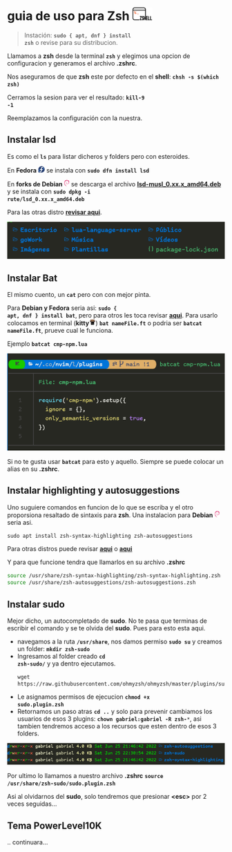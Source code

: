 # guia de uso para Zsh <img style="height: 30px" src="../assets/shell-zsh.png">
> Instación: <code>**sudo { apt, dnf } install zsh**</code> o revise para su distribucion.

Llamamos a **zsh** desde la terminal <code>**zsh**</code> y elegimos una opcion de configuracion y generamos el archivo **.zshrc**.

Nos aseguramos de que **zsh** este por defecto en el **shell**: <code>**chsh -s $(which zsh)**</code>

Cerramos la sesion para ver el resultado: <code>**kill-9 -1**</code>

Reemplazamos la configuración con la nuestra.

## Instalar lsd
Es como el <code>**ls**</code> para listar dicheros y folders pero con esteroides.

En **Fedora** <img style="height: 15px" src="../assets/fedora-linux-icon.png">
se instala con <code>**sudo dfn install lsd**</code>

En **forks de Debian** <img style="height: 15px" src="../assets/debian-icon.png">
se descarga el archivo [**lsd-musl_0.xx.x_amd64.deb**](https://github.com/Peltoche/lsd/releases)
y se instala con <code>**sudo dpkg -i rute/lsd_0.xx.x_amd64.deb**</code>

Para las otras distro [**revisar aqui**](https://github.com/Peltoche/lsd).

<img src="../assets/lsd-capture.png">

## Instalar Bat
El mismo cuento, un <code>**cat**</code> pero con con mejor pinta.

Para **Debian y Fedora** seria asi: <code>**sudo { apt, dnf } install bat**</code>, pero para otros les toca revisar [**aqui**](https://github.com/sharkdp/bat).
Para usarlo colocamos en terminal (**kitty**<img style="height: 15px" src="../assets/kitty.svg">) <code>**bat nameFile.ft**</code> o podria ser <code>**batcat nameFile.ft**</code>, prueve cual le funciona.

Ejemplo <code>**batcat cmp-npm.lua**</code>

<img src="../assets/captura-bat.png">

Si no te gusta usar <code>**batcat**</code> para esto y aquello. Siempre se puede colocar un alias en su **.zshrc**.

## Instalar highlighting y autosuggestions
Uno suguiere comandos en funcion de lo que se escriba y el otro proporsiona resaltado de sintaxis para **zsh**. Una instalacion para **Debian** <img style="height: 15px" src="../assets/debian-icon.png"> seria asi.
```shell
sudo apt install zsh-syntax-highlighting zsh-autosuggestions
```
Para otras distros puede revisar [**aqui**](https://github.com/zsh-users/zsh-syntax-highlighting/blob/master/INSTALL.md) o [**aqui**](https://github.com/zsh-users/zsh-autosuggestions/blob/master/INSTALL.md#manual-git-clone)

Y para que funcione tendra que llamarlos en su archivo **.zshrc**
```zsh
source /usr/share/zsh-syntax-highlighting/zsh-syntax-highlighting.zsh
source /usr/share/zsh-autosuggestions/zsh-autosuggestions.zsh
```

## Instalar sudo
Mejor dicho, un autocompletado de **sudo**. No te pasa que terminas de escribir el comando y se te olvida del **sudo**. Pues para esto esta aqui.
* navegamos a la ruta <code>**/usr/share**</code>, nos damos permiso <code>**sudo su**</code> y creamos un folder: <code>**mkdir zsh-sudo**</code>
* Ingresamos al folder creado <code>**cd zsh-sudo/**</code> y ya dentro ejecutamos.
  ```shell
  wget https://raw.githubusercontent.com/ohmyzsh/ohmyzsh/master/plugins/sudo/sudo.plugin.zsh
  ```
* Le asignamos permisos de ejecucion <code>**chmod +x sudo.plugin.zsh**</code>
* Retornamos un paso atras <code>**cd ..**</code> y solo para prevenir cambiamos los usuarios de esos 3 plugins: <code>**chown gabriel:gabriel -R zsh-***</code>, asi tambien tendremos acceso a los recursos que esten dentro de esos 3 folders.

<img src="../assets/captura-chown.png">

Por ultimo lo llamamos a nuestro archivo **.zshrc** <code>**source /usr/share/zsh-sudo/sudo.plugin.zsh**</code>

Asi al olvidarnos del **sudo**, solo tendremos que presionar **<esc\>** por 2 veces seguidas...

## Tema PowerLevel10K
.. continuara...
